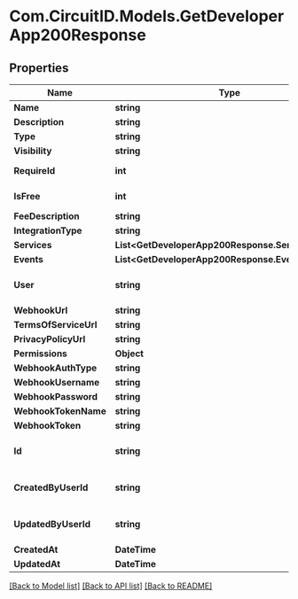 
# Com.CircuitID.Models.GetDeveloperApp200Response

## Properties

Name | Type | Description | Notes
------------ | ------------- | ------------- | -------------
**Name** | **string** |  | 
**Description** | **string** |  | [optional] 
**Type** | **string** |  | 
**Visibility** | **string** |  | 
**RequireId** | **int** |  | [optional] [default to RequireIdEnum.NUMBER_0]
**IsFree** | **int** |  | [optional] [default to IsFreeEnum.NUMBER_1]
**FeeDescription** | **string** |  | [optional] 
**IntegrationType** | **string** |  | 
**Services** | **List&lt;GetDeveloperApp200Response.ServicesEnum&gt;** |  | 
**Events** | **List&lt;GetDeveloperApp200Response.EventsEnum&gt;** |  | [optional] 
**User** | **string** | ObjectId (unique 12 bytes ID) | 
**WebhookUrl** | **string** |  | [optional] 
**TermsOfServiceUrl** | **string** |  | [optional] 
**PrivacyPolicyUrl** | **string** |  | [optional] 
**Permissions** | **Object** |  | [optional] 
**WebhookAuthType** | **string** |  | [optional] 
**WebhookUsername** | **string** |  | [optional] 
**WebhookPassword** | **string** |  | [optional] 
**WebhookTokenName** | **string** |  | [optional] 
**WebhookToken** | **string** |  | [optional] 
**Id** | **string** | ObjectId (unique 12 bytes ID) | [optional] 
**CreatedByUserId** | **string** | ObjectId (unique 12 bytes ID) | [optional] 
**UpdatedByUserId** | **string** | ObjectId (unique 12 bytes ID) | [optional] 
**CreatedAt** | **DateTime** |  | [optional] 
**UpdatedAt** | **DateTime** |  | [optional] 

[[Back to Model list]](../README.md#documentation-for-models)
[[Back to API list]](../README.md#documentation-for-api-endpoints)
[[Back to README]](../README.md)

